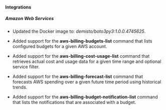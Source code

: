 
#### Integrations

##### Amazon Web Services
- Updated the Docker image to: *demisto/boto3py3:1.0.0.4745625*.

- Added support for the **aws-billing-budgets-list** command that lists configured budgets for a given AWS account.
- Added support for the **aws-billing-cost-usage-list** command that retrieves actual cost and usage data for a given time range and optional service filter.
- Added support for the **aws-billing-forecast-list** command that forecasts AWS spending over a given future time period using historical trends.
- Added support for the **aws-billing-budget-notification-list** command that lists the notifications that are associated with a budget.
